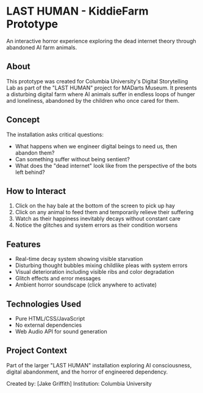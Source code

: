 # LAST HUMAN - KiddieFarm Prototype

An interactive horror experience exploring the dead internet theory through abandoned AI farm animals.

## About

This prototype was created for Columbia University's Digital Storytelling Lab as part of the "LAST HUMAN" project for MADarts Museum. It presents a disturbing digital farm where AI animals suffer in endless loops of hunger and loneliness, abandoned by the children who once cared for them.

## Concept

The installation asks critical questions:
- What happens when we engineer digital beings to need us, then abandon them?
- Can something suffer without being sentient?
- What does the "dead internet" look like from the perspective of the bots left behind?

## How to Interact

1. Click on the hay bale at the bottom of the screen to pick up hay
2. Click on any animal to feed them and temporarily relieve their suffering
3. Watch as their happiness inevitably decays without constant care
4. Notice the glitches and system errors as their condition worsens

## Features

- Real-time decay system showing visible starvation
- Disturbing thought bubbles mixing childlike pleas with system errors
- Visual deterioration including visible ribs and color degradation
- Glitch effects and error messages
- Ambient horror soundscape (click anywhere to activate)

## Technologies Used

- Pure HTML/CSS/JavaScript
- No external dependencies
- Web Audio API for sound generation

## Project Context

Part of the larger "LAST HUMAN" installation exploring AI consciousness, digital abandonment, and the horror of engineered dependency.

Created by: [Jake Griffith]
Institution: Columbia University
